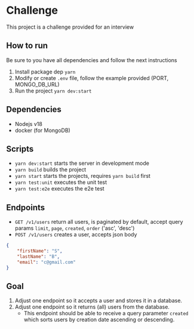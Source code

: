 # Challenge

This project is a challenge provided for an interview

## How to run

Be sure to you have all dependencies and follow the next instructions

1. Install package dep `yarn`
2. Modify or create `.env` file, follow the example provided (PORT, MONGO_DB_URL)
3. Run the project `yarn dev:start`

## Dependencies

* Nodejs v18
* docker (for MongoDB)

## Scripts 

* `yarn dev:start` starts the server in development mode
* `yarn build` builds the project
* `yarn start` starts the projects, requires `yarn build` first
* `yarn test:unit` executes the unit test
* `yarn test:e2e` executes the e2e test

## Endpoints

* `GET /v1/users` return all users, is paginated by default, accept query params `limit`, `page`, `created`, `order` ('asc', 'desc')
* `POST /v1/users` creates a user, accepts json body
```json
{
    "firstName": "S",
    "lastName": "B",
    "email": "c@gmail.com"
}
```

## Goal
1. Adjust one endpoint so it accepts a user and stores it in a database.
2. Adjust one endpoint so it returns (all) users from the database.
   * This endpoint should be able to receive a query parameter `created` which sorts users by creation date ascending or descending.


